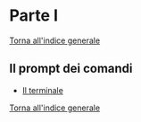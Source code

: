 # Parte I
[Torna all'indice generale](../README.md)

## Il prompt dei comandi
* [Il terminale](prompt/terminale.md)

[Torna all'indice generale](../README.md)
